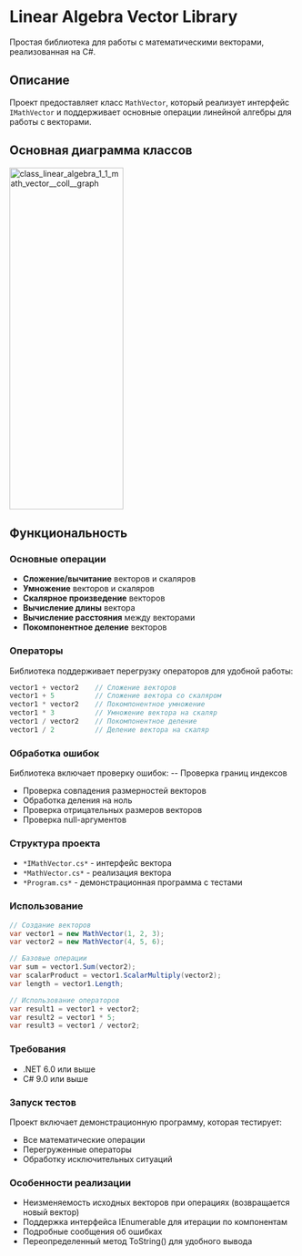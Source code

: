 # Linear Algebra Vector Library

Простая библиотека для работы с математическими векторами, реализованная на C#.

## Описание

Проект предоставляет класс `MathVector`, который реализует интерфейс `IMathVector` и поддерживает основные операции линейной алгебры для работы с векторами.

## Основная диаграмма классов
<img width="200" height="600" alt="class_linear_algebra_1_1_math_vector__coll__graph" src="https://github.com/user-attachments/assets/fb99c430-3adb-420a-b632-1b7dfa9c94a0" />

## Функциональность

### Основные операции

- **Сложение/вычитание** векторов и скаляров
- **Умножение** векторов и скаляров
- **Скалярное произведение** векторов
- **Вычисление длины** вектора
- **Вычисление расстояния** между векторами
- **Покомпонентное деление** векторов

### Операторы

Библиотека поддерживает перегрузку операторов для удобной работы:

```csharp
vector1 + vector2    // Сложение векторов
vector1 + 5          // Сложение вектора со скаляром
vector1 * vector2    // Покомпонентное умножение
vector1 * 3          // Умножение вектора на скаляр
vector1 / vector2    // Покомпонентное деление
vector1 / 2          // Деление вектора на скаляр
```

### Обработка ошибок
Библиотека включает проверку ошибок:
-- Проверка границ индексов
- Проверка совпадения размерностей векторов
- Обработка деления на ноль
- Проверка отрицательных размеров векторов
- Проверка null-аргументов

### Структура проекта
- ``*IMathVector.cs*`` - интерфейс вектора
- ``*MathVector.cs*`` - реализация вектора
- ``*Program.cs*`` - демонстрационная программа с тестами

### Использование
```csharp
// Создание векторов
var vector1 = new MathVector(1, 2, 3);
var vector2 = new MathVector(4, 5, 6);

// Базовые операции
var sum = vector1.Sum(vector2);
var scalarProduct = vector1.ScalarMultiply(vector2);
var length = vector1.Length;

// Использование операторов
var result1 = vector1 + vector2;
var result2 = vector1 * 5;
var result3 = vector1 / vector2;
```
### Требования
- .NET 6.0 или выше
- C# 9.0 или выше

### Запуск тестов
Проект включает демонстрационную программу, которая тестирует:
- Все математические операции
- Перегруженные операторы
- Обработку исключительных ситуаций

### Особенности реализации
- Неизменяемость исходных векторов при операциях (возвращается новый вектор)
- Поддержка интерфейса IEnumerable для итерации по компонентам
- Подробные сообщения об ошибках
- Переопределенный метод ToString() для удобного вывода
